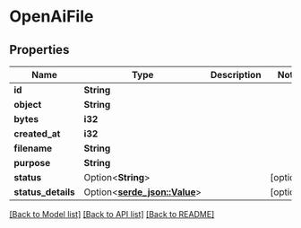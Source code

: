 # OpenAiFile

## Properties

Name | Type | Description | Notes
------------ | ------------- | ------------- | -------------
**id** | **String** |  | 
**object** | **String** |  | 
**bytes** | **i32** |  | 
**created_at** | **i32** |  | 
**filename** | **String** |  | 
**purpose** | **String** |  | 
**status** | Option<**String**> |  | [optional]
**status_details** | Option<[**serde_json::Value**](.md)> |  | [optional]

[[Back to Model list]](../README.md#documentation-for-models) [[Back to API list]](../README.md#documentation-for-api-endpoints) [[Back to README]](../README.md)


